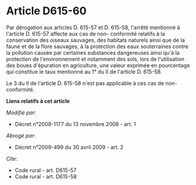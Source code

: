 # Article D615-60

Par dérogation aux articles D. 615-57 et D. 615-58, l'arrêté mentionné à l'article D. 615-57 affecte aux cas de non-
conformité relatifs à la conservation des oiseaux sauvages, des habitats naturels ainsi que de la faune et de la flore
sauvages, à la protection des eaux souterraines contre la pollution causée par certaines substances dangereuses ainsi qu'à la
protection de l'environnement et notamment des sols, lors de l'utilisation des boues d'épuration en agriculture, une valeur
exprimée en pourcentage qui constitue le taux mentionné au 1° du II de l'article D. 615-58. 

Le 3 du II de l'article D. 615-58 n'est pas applicable à ces cas de non-conformité.

**Liens relatifs à cet article**

_Modifié par_:

  - Décret n°2008-1177 du 13 novembre 2008 - art. 1

_Abrogé par_:

  - Décret n°2009-499 du 30 avril 2009 - art. 2

_Cite_:

  - Code rural - art. D615-57
  - Code rural - art. D615-58
